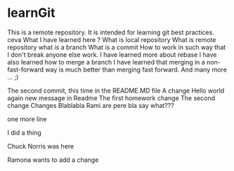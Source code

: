 # learnGit
This is a remote repository. It is intended for learning git best practices.
ceva
What I have learned here ?
What is local repository
What is remote repository
what is a branch
What is a commit
How to work in such way that I don't break anyone else work.
I have learned more about rebase
I have also learned how to merge a branch
I have learned that merging in a non-fast-forward way is much better than merging fast forward.
And many more ... ;)

The second commit, this time in the README.MD file
A change
Hello world again
new message in Readme
The first homework change
The second change
Changes
Blablabla Rami are pere
bla
say what???

one more line

I did a thing

Chuck Norris was here

Ramona wants to add a change

